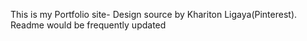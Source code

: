 This is my Portfolio site- Design source by Khariton Ligaya(Pinterest). Readme would be frequently updated
